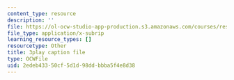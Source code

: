 ```yaml
---
content_type: resource
description: ''
file: https://ol-ocw-studio-app-production.s3.amazonaws.com/courses/res-9-003-brains-minds-and-machines-summer-course-summer-2015/2edeb43350cf5d1d98ddbbba5f4e8d38_2304725.vtt
file_type: application/x-subrip
learning_resource_types: []
resourcetype: Other
title: 3play caption file
type: OCWFile
uid: 2edeb433-50cf-5d1d-98dd-bbba5f4e8d38
---
```

